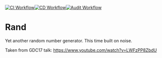 [![CI Workflow](https://github.com/brianbruggeman/rand/actions/workflows/ci.yml/badge.svg)](https://github.com/brianbruggeman/rand/actions/workflows/ci.yml)[![CD Workflow](https://github.com/brianbruggeman/rand/actions/workflows/cd.yml/badge.svg)](https://github.com/brianbruggeman/rand/actions/workflows/cd.yml)[![Audit Workflow](https://github.com/brianbruggeman/rand/actions/workflows/audit.yml/badge.svg)](https://github.com/brianbruggeman/rand/actions/workflows/audit.yml)

# Rand

Yet another random number generator.  This time built on noise.

Taken from GDC17 talk: https://www.youtube.com/watch?v=LWFzPP8ZbdU
